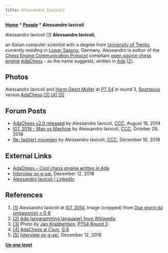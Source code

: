 ```yaml
---
title: Alessandro Iavicoli
---
```

**[Home](Home "Home") * [People](People "People") * Alessandro Iavicoli**

[](http://www.g-sei.org/due-giorni-da-protagonisti/) Alessandro Iavicoli <a id="cite-note-1" href="#cite-ref-1">[1]</a>
**Alessandro Iavicoli**,

an Italian computer scientist with a degree from [University of Trento](https://en.wikipedia.org/wiki/University_of_Trento), currently residing in [Lower Saxony](https://en.wikipedia.org/wiki/Lower_Saxony), Germany.
Alessandro is author of the [Chess Engine Communication Protocol](Chess_Engine_Communication_Protocol "Chess Engine Communication Protocol") compliant [open source chess engine](Category:Open_Source "Category:Open Source") [AdaChess](AdaChess "AdaChess") - as the name suggests, written in [Ada](index.php?title=Ada&action=edit&redlink=1 "Ada (page does not exist)") <a id="cite-note-2" href="#cite-ref-2">[2]</a>.

## Photos

[](https://www.csvn.nl/index.php/nieuws/51-toernooien/813-pt54-round-3)
Alessandro Iavicoli and [Harm Geert Muller](Harm_Geert_Muller "Harm Geert Muller") at [PT 54](PT_54 "PT 54") in round 3, [Spartacus](Spartacus "Spartacus") versus [AdaChess](AdaChess "AdaChess") <a id="cite-note-3" href="#cite-ref-3">[3]</a> <a id="cite-note-4" href="#cite-ref-4">[4]</a> <a id="cite-note-5" href="#cite-ref-5">[5]</a>

## Forum Posts

- [AdaChess v2.0 released](http://www.talkchess.com/forum/viewtopic.php?t=53309) by Alessandro Iavicoli, [CCC](CCC "CCC"), August 16, 2014
- [IGT 2018 - Man vs Machine](http://www.talkchess.com/forum3/viewtopic.php?f=6&t=68764) by Alessandro Iavicoli, [CCC](CCC "CCC"), October 29, 2018
- [Re: fast(er) movegen](http://www.talkchess.com/forum3/viewtopic.php?f=7&t=69216&start=6) by Alessandro Iavicoli, [CCC](CCC "CCC"), December 10, 2018

## External Links

- [AdaChess – Cool chess engine written in Ada](http://www.adachess.com/)
- [Interview on g-sei](http://www.adachess.com/other/interview-on-g-sei.html), December 12, 2018
- [Alessandro Iavicoli | LinkedIn](https://it.linkedin.com/in/alessandro-iavicoli-4970a126)

## References

1. <a id="cite-ref-1" href="#cite-note-1">[1]</a> Alessandro Iavicoli at [IGT 2014](IGT_2014 "IGT 2014"), Image (cropped) from [Due giorni da protagonisti « G 6](http://www.g-sei.org/due-giorni-da-protagonisti/)
1. <a id="cite-ref-2" href="#cite-note-2">[2]</a> [Ada (programming language) from Wikipedia](https://en.wikipedia.org/wiki/Ada_%28programming_language%29)
1. <a id="cite-ref-3" href="#cite-note-3">[3]</a> Photo by [Jan Krabbenbos](Jan_Krabbenbos "Jan Krabbenbos"), [PT54 Round 3](https://www.csvn.nl/index.php/nieuws/51-toernooien/813-pt54-round-3)
1. <a id="cite-ref-4" href="#cite-note-4">[4]</a> [AdaChess al Csvn](http://www.g-sei.org/adachess-al-csvn/), [G 6](G_6 "G 6")
1. <a id="cite-ref-5" href="#cite-note-5">[5]</a> [Interview on g-sei](http://www.adachess.com/other/interview-on-g-sei.html), December 12, 2018

**[Up one level](People "People")**

